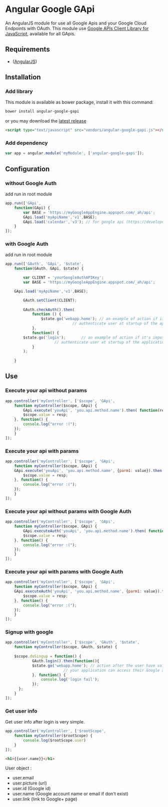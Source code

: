 Angular Google GApi
=======================

An AngularJS module for use all Google Apis and your Google Cloud Endpoints with OAuth.
This module use [Google APIs Client Library for JavaScript](https://developers.google.com/api-client-library/javascript/), available for all GApis.

## Requirements

- ([AngularJS](http://angularjs.org))

## Installation
### Add library
This module is available as bower package, install it with this command:

```bash
bower install angular-google-gapi
```
or you may download the [latest release](https://github.com/maximepvrt/angular-google-gapi/releases)

```html
<script type="text/javascript" src="vendors/angular-google-gapi.js"></script>
```
### Add dependency

```javascript
var app = angular.module('myModule', ['angular-google-gapi']);
```

## Configuration
### without Google Auth

add run in root module

```javascript
app.run(['GApi',
    function(GApi) {
        var BASE = 'https://myGoogleAppEngine.appspot.com/_ah/api';
        GApi.load('myApiName','v1',BASE);
        GApi.load('calendar','v3'); // for google api (https://developers.google.com/apis-explorer/)
    }
]);
```
### with Google Auth

add run in root module

```javascript
app.run(['GAuth', 'GApi', '$state',
    function(GAuth, GApi, $state) {

        var CLIENT = 'yourGoogleAuthAPIKey';
        var BASE = 'https://myGoogleAppEngine.appspot.com/_ah/api';

	GApi.load('myApiName','v1',BASE);

        GAuth.setClient(CLIENT);
        
        GAuth.checkAuth().then(
            function () {
                $state.go('webapp.home'); // an example of action if it's possible to
                			  // authenticate user at startup of the application
            },
            function() {
		$state.go('login');       // an example of action if it's impossible to
					  // authenticate user at startup of the application
            }
        );
        
    }
```

## Use

### Execute your api without params

```javascript
app.controller('myController', ['$scope', 'GApi',
    function myController($scope, GApi) {
      	GApi.execute('youApi', 'you.api.method.name').then( function(resp) {
	    $scope.value = resp;
	}, function() {
		console.log("error :(");
	});
    }
]);
```

### Execute your api with params

```javascript
app.controller('myController', ['$scope', 'GApi',
    function myController($scope, GApi) {
	GApi.execute('youApi', 'you.api.method.name', {parm1: value}).then( function(resp) {
	    $scope.value = resp;
	}, function() {
		console.log("error :(");
	});
    }
]);
```

### Execute your api without params with Google Auth

```javascript
app.controller('myController', ['$scope', 'GApi',
    function myController($scope, GApi) {
      	GApi.executeAuth('youApi', 'you.api.method.name').then( function(resp) {
	    $scope.value = resp;
	}, function() {
		console.log("error :(");
	});
    }
]);
```

### Execute your api with params with Google Auth

```javascript
app.controller('myController', ['$scope', 'GApi',
    function myController($scope, GApi) {
	GApi.executeAuth('youApi', 'you.api.method.name', {parm1: value}).then( function(resp) {
	    $scope.value = resp;
	}, function() {
		console.log("error :(");
	});
    }
]);
```

### Signup with google

```javascript
app.controller('myController', ['$scope', 'GAuth', '$state',
    function myController($scope, GAuth, $state) {
        
	$scope.doSingup = function() {
      	    GAuth.login().then(function(){
        	$state.go('webapp.home'); // action after the user have validated that
        				  // your application can access their Google account.
            }, function() {
            	console.log('login fail');
            });
      };
    }
]);
```

### Get user info

Get user info after login is very simple.

```javascript
app.controller('myController', ['$rootScope',
    function myController($rootScope) {
        console.log($rootScope.user)
    }
]);
```

```html
<h1>{{user.name}}</h1>
```
User object : 
 - user.email
 - user.picture (url)
 - user.id (Google id)
 - user.name (Google account name or email if don't exist)
 - user.link (link to Google+ page)


